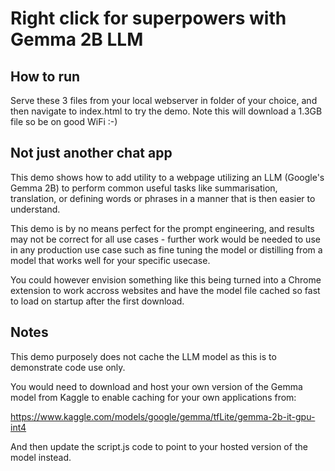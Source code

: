 # Right click for superpowers with Gemma 2B LLM

## How to run

Serve these 3 files from your local webserver in folder of your choice, and then navigate to index.html to try the demo. Note this will download a 1.3GB file so be on good WiFi :-)

## Not just another chat app

This demo shows how to add utility to a webpage utilizing an LLM (Google's Gemma 2B) to perform common useful tasks like summarisation, translation, or defining words or phrases in a manner that is then easier to understand.

This demo is by no means perfect for the prompt engineering, and results may not be correct for all use cases - further work would be needed to use in any production use case such as fine tuning the model or distilling from a model that works well for your specific usecase.

You could however envision something like this being turned into a Chrome extension to work accross websites and have the model file cached so fast to load on startup after the first download.

## Notes

This demo purposely does not cache the LLM model as this is to demonstrate code use only. 

You would need to download and host your own version of the Gemma model from Kaggle to enable caching for your own applications from:

https://www.kaggle.com/models/google/gemma/tfLite/gemma-2b-it-gpu-int4

And then update the script.js code to point to your hosted version of the model instead.
